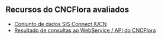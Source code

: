 ## Recursos do CNCFlora avaliados

* [Conjunto de dados SIS Connect IUCN](https://cloud.jbrj.gov.br/s/AHfKz3PK5aPsYb2)
* [Resultado de consultas ao WebService / API do CNCFlora](https://github.com/edalcin/MMA-Ameacadas/tree/main/recursos/cncflora/api)
